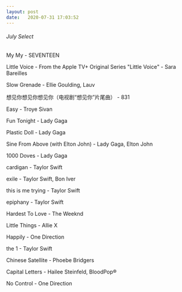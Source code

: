 ```yaml
---
layout: post
date:   2020-07-31 17:03:52
---
```


###### July Select

My My - SEVENTEEN

Little Voice - From the Apple TV+ Original Series "Little Voice" - Sara Bareilles

Slow Grenade - Ellie Goulding, Lauv

想见你想见你想见你（电视剧“想见你”片尾曲） - 831

Easy - Troye Sivan

Fun Tonight - Lady Gaga

Plastic Doll - Lady Gaga

Sine From Above (with Elton John) - Lady Gaga, Elton John

1000 Doves - Lady Gaga

cardigan - Taylor Swift

exile - Taylor Swift, Bon Iver

this is me trying - Taylor Swift

epiphany - Taylor Swift

Hardest To Love - The Weeknd

Little Things - Allie X

Happily - One Direction

the 1 - Taylor Swift

Chinese Satellite - Phoebe Bridgers

Capital Letters - Hailee Steinfeld, BloodPop®

No Control - One Direction
